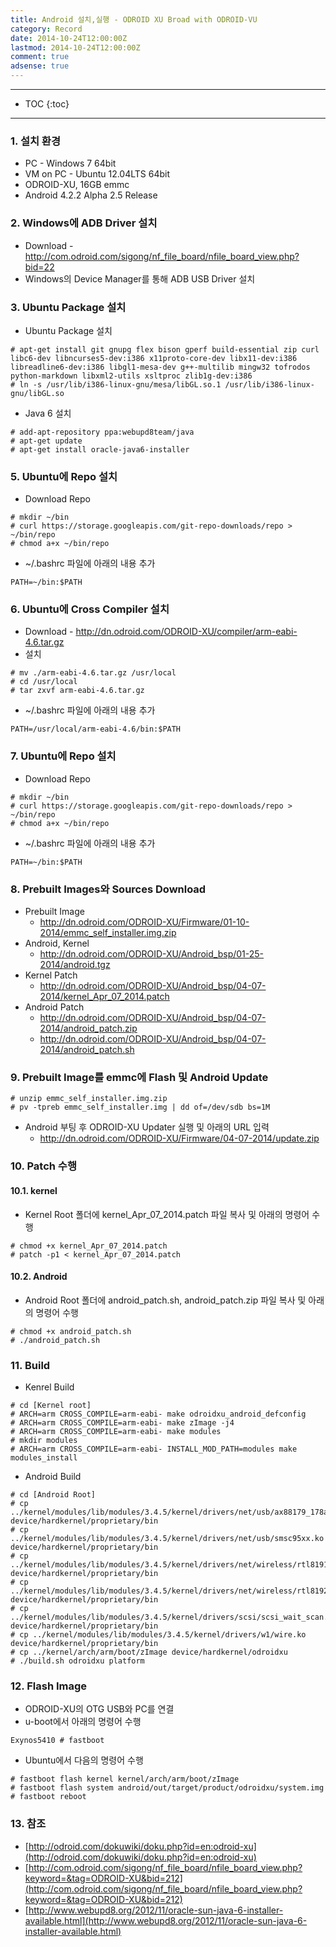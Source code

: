 ```yaml
---
title: Android 설치,실행 - ODROID XU Broad with ODROID-VU
category: Record
date: 2014-10-24T12:00:00Z
lastmod: 2014-10-24T12:00:00Z
comment: true
adsense: true
---
```


***

* TOC
{:toc}

***

### 1. 설치 환경

* PC - Windows 7 64bit
* VM on PC - Ubuntu 12.04LTS 64bit
* ODROID-XU, 16GB emmc
* Android 4.2.2 Alpha 2.5 Release

### 2. Windows에 ADB Driver 설치

* Download - http://com.odroid.com/sigong/nf_file_board/nfile_board_view.php?bid=22
* Windows의 Device Manager를 통해 ADB USB Driver 설치

### 3. Ubuntu Package 설치

* Ubuntu Package 설치

~~~
# apt-get install git gnupg flex bison gperf build-essential zip curl libc6-dev libncurses5-dev:i386 x11proto-core-dev libx11-dev:i386 libreadline6-dev:i386 libgl1-mesa-dev g++-multilib mingw32 tofrodos python-markdown libxml2-utils xsltproc zlib1g-dev:i386
# ln -s /usr/lib/i386-linux-gnu/mesa/libGL.so.1 /usr/lib/i386-linux-gnu/libGL.so
~~~

* Java 6 설치

~~~
# add-apt-repository ppa:webupd8team/java
# apt-get update
# apt-get install oracle-java6-installer
~~~

### 5. Ubuntu에 Repo 설치

* Download Repo

~~~
# mkdir ~/bin
# curl https://storage.googleapis.com/git-repo-downloads/repo > ~/bin/repo
# chmod a+x ~/bin/repo
~~~

* ~/.bashrc 파일에 아래의 내용 추가

~~~
PATH=~/bin:$PATH
~~~

### 6. Ubuntu에 Cross Compiler 설치

* Download - http://dn.odroid.com/ODROID-XU/compiler/arm-eabi-4.6.tar.gz
* 설치

~~~
# mv ./arm-eabi-4.6.tar.gz /usr/local
# cd /usr/local
# tar zxvf arm-eabi-4.6.tar.gz
~~~

* ~/.bashrc 파일에 아래의 내용 추가

~~~
PATH=/usr/local/arm-eabi-4.6/bin:$PATH
~~~

### 7. Ubuntu에 Repo 설치

* Download Repo

~~~
# mkdir ~/bin
# curl https://storage.googleapis.com/git-repo-downloads/repo > ~/bin/repo
# chmod a+x ~/bin/repo
~~~

* ~/.bashrc 파일에 아래의 내용 추가

~~~
PATH=~/bin:$PATH
~~~

### 8. Prebuilt Images와 Sources Download

* Prebuilt Image
  * http://dn.odroid.com/ODROID-XU/Firmware/01-10-2014/emmc_self_installer.img.zip
* Android, Kernel
  * http://dn.odroid.com/ODROID-XU/Android_bsp/01-25-2014/android.tgz
* Kernel Patch 
  * http://dn.odroid.com/ODROID-XU/Android_bsp/04-07-2014/kernel_Apr_07_2014.patch
* Android Patch
  * http://dn.odroid.com/ODROID-XU/Android_bsp/04-07-2014/android_patch.zip
  * http://dn.odroid.com/ODROID-XU/Android_bsp/04-07-2014/android_patch.sh

### 9. Prebuilt Image를 emmc에 Flash 및 Android Update

~~~
# unzip emmc_self_installer.img.zip
# pv -tpreb emmc_self_installer.img | dd of=/dev/sdb bs=1M
~~~

* Android 부팅 후 ODROID-XU Updater 실행 및 아래의 URL 입력
  * http://dn.odroid.com/ODROID-XU/Firmware/04-07-2014/update.zip

### 10. Patch 수행

#### 10.1. kernel

* Kernel Root 폴더에 kernel_Apr_07_2014.patch 파일 복사 및 아래의 명령어 수행

~~~
# chmod +x kernel_Apr_07_2014.patch
# patch -p1 < kernel_Apr_07_2014.patch
~~~

#### 10.2. Android

* Android Root 폴더에 android_patch.sh, android_patch.zip 파일 복사 및 아래의 명령어 수행

~~~
# chmod +x android_patch.sh
# ./android_patch.sh
~~~

### 11. Build

* Kenrel Build

~~~
# cd [Kernel root]
# ARCH=arm CROSS_COMPILE=arm-eabi- make odroidxu_android_defconfig
# ARCH=arm CROSS_COMPILE=arm-eabi- make zImage -j4
# ARCH=arm CROSS_COMPILE=arm-eabi- make modules
# mkdir modules
# ARCH=arm CROSS_COMPILE=arm-eabi- INSTALL_MOD_PATH=modules make modules_install
~~~

* Android Build

~~~
# cd [Android Root]
# cp ../kernel/modules/lib/modules/3.4.5/kernel/drivers/net/usb/ax88179_178a.ko device/hardkernel/proprietary/bin
# cp ../kernel/modules/lib/modules/3.4.5/kernel/drivers/net/usb/smsc95xx.ko device/hardkernel/proprietary/bin
# cp ../kernel/modules/lib/modules/3.4.5/kernel/drivers/net/wireless/rtl8191su/rtl8191su.ko device/hardkernel/proprietary/bin
# cp ../kernel/modules/lib/modules/3.4.5/kernel/drivers/net/wireless/rtl8192cu_v40/rtl8192cu.ko device/hardkernel/proprietary/bin
# cp ../kernel/modules/lib/modules/3.4.5/kernel/drivers/scsi/scsi_wait_scan.ko device/hardkernel/proprietary/bin
# cp ../kernel/modules/lib/modules/3.4.5/kernel/drivers/w1/wire.ko device/hardkernel/proprietary/bin
# cp ../kernel/arch/arm/boot/zImage device/hardkernel/odroidxu
# ./build.sh odroidxu platform
~~~

### 12. Flash Image

* ODROID-XU의 OTG USB와 PC를 연결
* u-boot에서 아래의 명령어 수행 

~~~
Exynos5410 # fastboot
~~~

* Ubuntu에서 다음의 명령어 수행

~~~
# fastboot flash kernel kernel/arch/arm/boot/zImage
# fastboot flash system android/out/target/product/odroidxu/system.img
# fastboot reboot
~~~

### 13. 참조

* [http://odroid.com/dokuwiki/doku.php?id=en:odroid-xu](http://odroid.com/dokuwiki/doku.php?id=en:odroid-xu)
* [http://com.odroid.com/sigong/nf_file_board/nfile_board_view.php?keyword=&tag=ODROID-XU&bid=212](http://com.odroid.com/sigong/nf_file_board/nfile_board_view.php?keyword=&tag=ODROID-XU&bid=212)
* [http://www.webupd8.org/2012/11/oracle-sun-java-6-installer-available.html](http://www.webupd8.org/2012/11/oracle-sun-java-6-installer-available.html)
